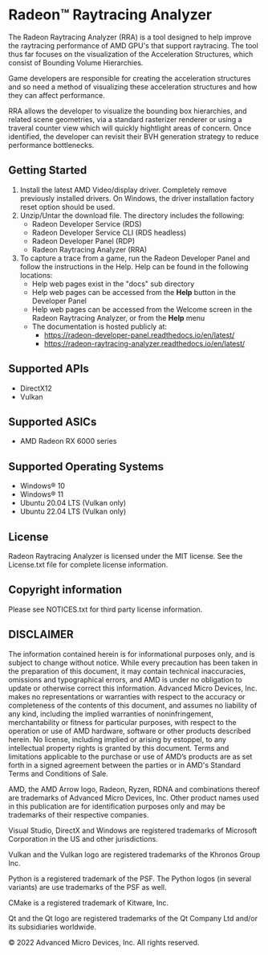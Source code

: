 # Radeon™ Raytracing Analyzer

The Radeon Raytracing Analyzer (RRA) is a tool designed to help improve the raytracing performance of AMD GPU's that support raytracing.
The tool thus far focuses on the visualization of the Acceleration Structures, which consist of Bounding Volume Hierarchies.

Game developers are responsible for creating the acceleration structures and so need a method of visualizing these acceleration structures
and how they can affect performance.

RRA allows the developer to visualize the bounding box hierarchies, and related scene geometries, via a standard rasterizer renderer or using
a traveral counter view which will quickly hightlight areas of concern. Once identified, the developer can revisit their BVH generation strategy
to reduce performance bottlenecks.

## Getting Started

1. Install the latest AMD Video/display driver. Completely remove previously installed drivers.  On Windows, the driver installation factory reset option should be used.
2. Unzip/Untar the download file. The directory includes the following:
   * Radeon Developer Service (RDS)
   * Radeon Developer Service CLI (RDS headless)
   * Radeon Developer Panel (RDP)
   * Radeon Raytracing Analyzer (RRA)
3. To capture a trace from a game, run the Radeon Developer Panel and follow the instructions in the Help. Help can be found in the following locations:
   * Help web pages exist in the "docs" sub directory
   * Help web pages can be accessed from the **Help** button in the Developer Panel
   * Help web pages can be accessed from the Welcome screen in the Radeon Raytracing Analyzer, or from the **Help** menu
   * The documentation is hosted publicly at:
     * https://radeon-developer-panel.readthedocs.io/en/latest/
     * https://radeon-raytracing-analyzer.readthedocs.io/en/latest/

## Supported APIs
 * DirectX12
 * Vulkan

## Supported ASICs
* AMD Radeon RX 6000 series

## Supported Operating Systems
* Windows® 10
* Windows® 11
* Ubuntu 20.04 LTS (Vulkan only)
* Ubuntu 22.04 LTS (Vulkan only)

## License ##
Radeon Raytracing Analyzer is licensed under the MIT license. See the License.txt file for complete license information.

## Copyright information ##
Please see NOTICES.txt for third party license information.

## DISCLAIMER ##
The information contained herein is for informational purposes only, and is subject to change without notice. While every
precaution has been taken in the preparation of this document, it may contain technical inaccuracies, omissions and typographical
errors, and AMD is under no obligation to update or otherwise correct this information. Advanced Micro Devices, Inc. makes no
representations or warranties with respect to the accuracy or completeness of the contents of this document, and assumes no
liability of any kind, including the implied warranties of noninfringement, merchantability or fitness for particular purposes, with
respect to the operation or use of AMD hardware, software or other products described herein. No license, including implied or
arising by estoppel, to any intellectual property rights is granted by this document. Terms and limitations applicable to the purchase
or use of AMD’s products are as set forth in a signed agreement between the parties or in AMD's Standard Terms and Conditions
of Sale.

AMD, the AMD Arrow logo, Radeon, Ryzen, RDNA and combinations thereof are trademarks of Advanced Micro Devices, Inc. Other product names used in
this publication are for identification purposes only and may be trademarks of their respective companies.

Visual Studio, DirectX and Windows are registered trademarks of Microsoft Corporation in the US and other jurisdictions.

Vulkan and the Vulkan logo are registered trademarks of the Khronos Group Inc.

Python is a registered trademark of the PSF. The Python logos (in several variants) are use trademarks of the PSF as well.

CMake is a registered trademark of Kitware, Inc.

Qt and the Qt logo are registered trademarks of the Qt Company Ltd and/or its subsidiaries worldwide.


© 2022 Advanced Micro Devices, Inc. All rights reserved.
